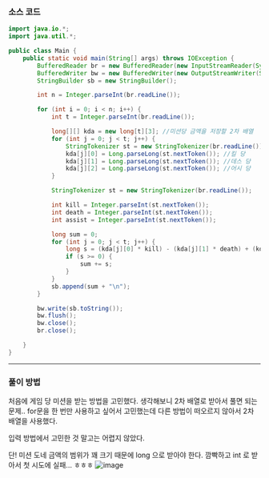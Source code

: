 ### 소스 코드
```java
import java.io.*;
import java.util.*;

public class Main {
    public static void main(String[] args) throws IOException {
        BufferedReader br = new BufferedReader(new InputStreamReader(System.in)); // 기본적으로 enter 를 경계로 인식한다.
        BufferedWriter bw = new BufferedWriter(new OutputStreamWriter(System.out));
        StringBuilder sb = new StringBuilder();

        int n = Integer.parseInt(br.readLine());

        for (int i = 0; i < n; i++) {
            int t = Integer.parseInt(br.readLine());

            long[][] kda = new long[t][3]; //미션당 금액을 저장할 2차 배열
            for (int j = 0; j < t; j++) {
                StringTokenizer st = new StringTokenizer(br.readLine());
                kda[j][0] = Long.parseLong(st.nextToken()); //킬 당
                kda[j][1] = Long.parseLong(st.nextToken()); //데스 당
                kda[j][2] = Long.parseLong(st.nextToken()); //어시 당
            }

            StringTokenizer st = new StringTokenizer(br.readLine());

            int kill = Integer.parseInt(st.nextToken());
            int death = Integer.parseInt(st.nextToken());
            int assist = Integer.parseInt(st.nextToken());

            long sum = 0;
            for (int j = 0; j < t; j++) {
                long s = (kda[j][0] * kill) - (kda[j][1] * death) + (kda[j][2] * assist);
                if (s >= 0) {
                    sum += s;
                }
            }
            sb.append(sum + "\n");
        }

        bw.write(sb.toString());
        bw.flush();
        bw.close();
        br.close();

    }
}
```
---
### 풀이 방법
처음에 게임 당 미션을 받는 방법을 고민했다. 생각해보니 2차 배열로 받아서 풀면 되는 문제.. for문을 한 번만 사용하고 싶어서 고민했는데 다른 방법이 떠오르지 않아서 2차 배열을 사용했다.

입력 방법에서 고민한 것 말고는 어렵지 않았다.

단! 미션 도네 금액의 범위가 꽤 크기 때문에 long 으로 받아야 한다. 깜빡하고 int 로 받아서 첫 시도에 실패... ㅎㅎㅎ
![image](https://github.com/Drum-J/algorithm/assets/102205699/ff4bc076-145b-41f3-8d5f-840eac6bdd12)



